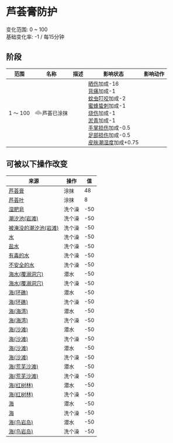 # 芦荟膏防护  
变化范围: 0 ~ 100  
基础变化率: -1 / 每15分钟  
## 阶段  
范围  |  名称  |  描述  |  影响状态  |  影响动作  
----  |  ----  |  ----  |  ----  |  ----  
1 ～ 100  |  <img decoding="async" src="Sprite/AloeGel.png" style="width:20px;">芦荟已涂抹  |    |  [晒伤](Sunburn.md)加成-16<br>[背痛](BackPain.md)加成-1<br>[蚊虫叮咬](BugBites.md)加成-2<br>[蜜蜂蛰刺](BeeStings.md)加成-1<br>[烧伤](Burns.md)加成-1<br>[淤青](Bruising.md)加成-1<br>[手掌损伤](HandDamage.md)加成-0.5<br>[足部损伤](FootDamage.md)加成-0.5<br>[皮肤潮湿度](SkinHumidity.md)加成+0.75  |    
## 可被以下操作改变  
来源  |  操作  |  值  
----  |  ----  |  ----  
[芦荟膏](AloeVeraGel.md)  |  涂抹  |  48  
[芦荟叶](AloeVeraLeaf.md)  |  涂抹  |  8  
[湿肥皂](SoapWet.md)  |  洗个澡  |  -50  
[潮汐池(岩滩)](TidePool.md)  |  洗个澡  |  -50  
[被淹没的潮汐池(岩滩)](TidePoolFlooded.md)  |  洗个澡  |  -50  
[水](LQ_Water.md)  |  洗个澡  |  -50  
[盐水](LQ_WaterSalt.md)  |  洗个澡  |  -50  
[有毒的水](LQ_WaterToxic.md)  |  洗个澡  |  -50  
[不安全的水](LQ_WaterUnsafe.md)  |  洗个澡  |  -50  
[海水(覆溺洞穴)](Sea_Cave.md)  |  潜水  |  -50  
[海水(覆溺洞穴)](Sea_Cave.md)  |  洗个澡  |  -50  
[海(环礁)](Sea_Atoll.md)  |  潜水  |  -50  
[海(环礁)](Sea_Atoll.md)  |  洗个澡  |  -50  
[海(海湾)](Sea_Bay.md)  |  潜水  |  -50  
[海(海湾)](Sea_Bay.md)  |  洗个澡  |  -50  
[海(沙滩)](Sea_Beach.md)  |  潜水  |  -50  
[海(沙滩)](Sea_Beach.md)  |  洗个澡  |  -50  
[海(沙滩)](Sea_Cove.md)  |  潜水  |  -50  
[海(沙滩)](Sea_Cove.md)  |  洗个澡  |  -50  
[海(荒芜沙滩)](Sea_DesolateBeach.md)  |  潜水  |  -50  
[海(荒芜沙滩)](Sea_DesolateBeach.md)  |  洗个澡  |  -50  
[海(红树林)](Sea_Mangroves.md)  |  潜水  |  -50  
[海(红树林)](Sea_Mangroves.md)  |  洗个澡  |  -50  
[海](Sea_Raft.md)  |  潜水  |  -50  
[海](Sea_Raft.md)  |  洗个澡  |  -50  
[海(鸟岩岛)](Sea_Rocks.md)  |  潜水  |  -50  
[海(鸟岩岛)](Sea_Rocks.md)  |  洗个澡  |  -50  
